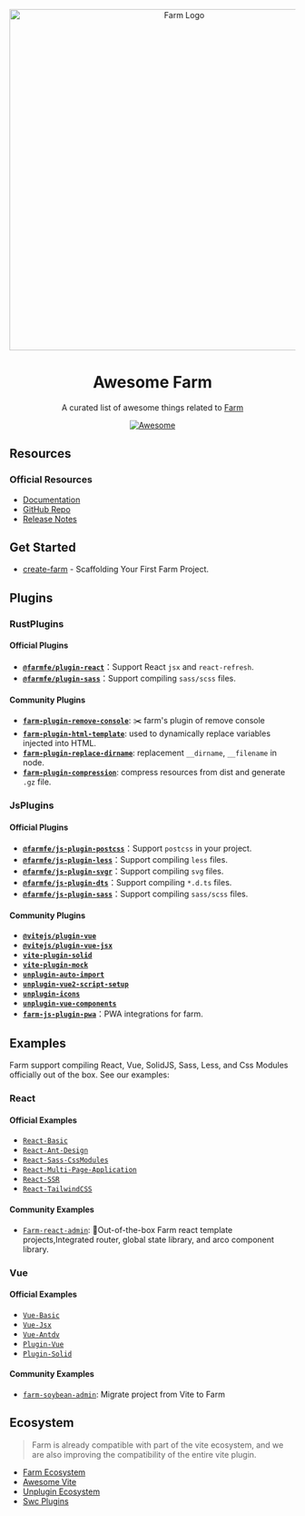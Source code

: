 <div align="center">
  <p align="center">
    <a href="https://farm-fe.github.io/" target="blank"><img src="https://raw.githubusercontent.com/farm-fe/farm/main/assets/logo.png" width="600" alt="Farm Logo" /></a>
  </p>
<h1>Awesome Farm</h1>
<p>A curated list of awesome things related to <a href="https://github.com/farm-fe/farm">Farm</a></p>

  <a href="https://awesome.re">
    <img src="https://awesome.re/badge.svg" alt="Awesome">
  </a>
</div>

## Resources

### Official Resources

- [Documentation](https://farm-fe.github.io/)
- [GitHub Repo](https://github.com/farm-fe)
- [Release Notes](https://github.com/farm-fe/farm/blob/main/packages/core/CHANGELOG.md)

## Get Started

- [create-farm](https://github.com/vitejs/vite/tree/main/packages/create-vite) - Scaffolding Your First Farm Project.

## Plugins

### RustPlugins

#### Official Plugins

- **[`@farmfe/plugin-react`](https://github.com/farm-fe/farm/tree/main/rust-plugins/react)**：Support React `jsx` and `react-refresh`.
- **[`@farmfe/plugin-sass`](https://github.com/farm-fe/farm/tree/main/rust-plugins/sass)**：Support compiling `sass/scss` files.

#### Community Plugins

- **[`farm-plugin-remove-console`](https://github.com/jstors/farm-plugin-remove-console)**: ✂️ farm's plugin of remove console
- **[`farm-plugin-html-template`](https://github.com/jstors/farm-plugin-html-template)**: used to dynamically replace variables injected into HTML.
- **[`farm-plugin-replace-dirname`](https://github.com/jstors/farm-plugin-replace-dirname)**: replacement `__dirname`, `__filename` in node.
- **[`farm-plugin-compression`](https://github.com/Weeken/farm-plugin-compression)**: compress resources from dist and generate `.gz` file.

### JsPlugins

#### Official Plugins

- **[`@farmfe/js-plugin-postcss`](https://github.com/farm-fe/farm/tree/main/js-plugins/postcss)**：Support `postcss` in your project.
- **[`@farmfe/js-plugin-less`](https://github.com/farm-fe/farm/tree/main/js-plugins/less)**：Support compiling `less` files.
- **[`@farmfe/js-plugin-svgr`](https://github.com/farm-fe/farm/tree/main/js-plugins/svgr)**：Support compiling `svg` files.
- **[`@farmfe/js-plugin-dts`](https://github.com/farm-fe/farm/tree/main/js-plugins/dts)**：Support compiling `*.d.ts` files.
- **[`@farmfe/js-plugin-sass`](https://github.com/farm-fe/farm/tree/main/js-plugins/sass)**：Support compiling `sass/scss` files.

#### Community Plugins

- **[`@vitejs/plugin-vue`](https://github.com/vitejs/vite-plugin-vue/blob/main/packages/plugin-vue/README.md)**
- **[`@vitejs/plugin-vue-jsx`](https://github.com/vitejs/vite-plugin-vue/tree/main/packages/plugin-vue-jsx)**
- **[`vite-plugin-solid`](https://www.npmjs.com/package/vite-plugin-solid)**
- **[`vite-plugin-mock`](https://www.npmjs.com/package/vite-plugin-solid)**
- **[`unplugin-auto-import`](https://github.com/antfu/unplugin-auto-import)**
- **[`unplugin-vue2-script-setup`](https://github.com/antfu/unplugin-vue2-script-setup)**
- **[`unplugin-icons`](https://github.com/antfu/unplugin-icons)**
- **[`unplugin-vue-components`](https://github.com/antfu/unplugin-vue-components)**
- **[`farm-js-plugin-pwa`](https://github.com/Weeken/farm-js-plugin-pwa)**：PWA integrations for farm.

## Examples

Farm support compiling React, Vue, SolidJS, Sass, Less, and Css Modules officially out of the box. See our examples:

### React

#### Official Examples

- [`React-Basic`](https://github.com/farm-fe/farm/tree/main/examples/react)
- [`React-Ant-Design`](https://github.com/farm-fe/farm/tree/main/examples/react-antd)
- [`React-Sass-CssModules`](https://github.com/farm-fe/farm/tree/main/examples/css-modules)
- [`React-Multi-Page-Application`](https://github.com/farm-fe/farm/tree/main/examples/multi-page-app)
- [`React-SSR`](https://github.com/farm-fe/farm/tree/main/examples/react-ssr)
- [`React-TailwindCSS`](https://github.com/farm-fe/farm/tree/main/examples/tailwind)

#### Community Examples

- [`Farm-react-admin`](https://github.com/jstors/farm-react-admin): 🧚Out-of-the-box Farm react template projects,Integrated router, global state library, and arco component library.

### Vue

#### Official Examples

- [`Vue-Basic`](https://github.com/farm-fe/farm/tree/main/examples/vue)
- [`Vue-Jsx`](https://github.com/farm-fe/farm/tree/main/examples/vue-jsx)
- [`Vue-Antdv`](https://github.com/farm-fe/farm/tree/main/examples/vue-antdv)
- [`Plugin-Vue`](https://github.com/farm-fe/farm/tree/main/examples/vite-adapter-vue)
- [`Plugin-Solid`](https://github.com/farm-fe/farm/tree/main/examples/solid)

#### Community Examples

- [`farm-soybean-admin`](https://github.com/farm-fe/farm-soybean-admin): Migrate project from Vite to Farm

## Ecosystem

> Farm is already compatible with part of the vite ecosystem, and we are also improving the compatibility of the entire vite plugin.

- [Farm Ecosystem](https://farm-fe.github.io/docs/plugins/community-plugins)
- [Awesome Vite](https://github.com/vitejs/awesome-vite/blob/master/README.md)
- [Unplugin Ecosystem](https://unplugin.unjs.io/showcase/)
- [Swc Plugins](https://swc.rs/docs/plugin/selecting-swc-core)
